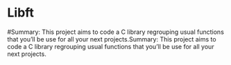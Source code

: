 # Libft
#Summary: 
This project aims to code a C library regrouping usual functions that you’ll
be use for all your next projects.Summary: This project aims to code a C library regrouping usual functions that you’ll
be use for all your next projects.
